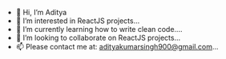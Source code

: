 - 👋 Hi, I’m Aditya
- 👀 I’m interested in ReactJS projects...
- 🌱 I’m currently learning how to write clean code....
- 💞️ I’m looking to collaborate on ReactJS projects...
- 📫 Please contact me at: adityakumarsingh900@gmail.com...

<!---
adityakumarsingh900/adityakumarsingh900 is a ✨ special ✨ repository because its `README.md` (this file) appears on your GitHub profile.
You can click the Preview link to take a look at your changes.
--->
